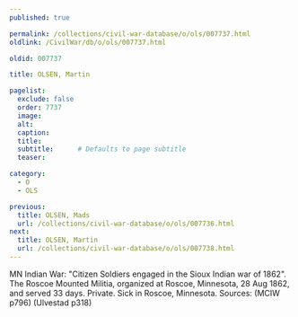 ```yaml
---
published: true

permalink: /collections/civil-war-database/o/ols/007737.html
oldlink: /CivilWar/db/o/ols/007737.html

oldid: 007737

title: OLSEN, Martin

pagelist:
  exclude: false
  order: 7737
  image: 
  alt:
  caption:
  title:
  subtitle:      # Defaults to page subtitle
  teaser:

category: 
  - O 
  - OLS

previous:
  title: OLSEN, Mads
  url: /collections/civil-war-database/o/ols/007736.html  
next:
  title: OLSEN, Martin
  url: /collections/civil-war-database/o/ols/007738.html   
---
```

MN Indian War: &quot;Citizen Soldiers engaged in the Sioux Indian war of 1862&quot;. The Roscoe Mounted Militia, organized at Roscoe, Minnesota, 28 Aug 1862, and served 33 days. Private. Sick in Roscoe, Minnesota. Sources: (MCIW p796) (Ulvestad p318)